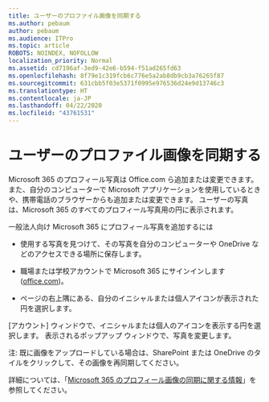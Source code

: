 ```yaml
---
title: ユーザーのプロファイル画像を同期する
ms.author: pebaum
author: pebaum
ms.audience: ITPro
ms.topic: article
ROBOTS: NOINDEX, NOFOLLOW
localization_priority: Normal
ms.assetid: cd7196af-3ed9-42e6-b594-f51ad265fd63
ms.openlocfilehash: 8f79e1c319fcb6c776e5a2ab8db9cb3a76265f87
ms.sourcegitcommit: 631cbb5f03e5371f0995e976536d24e9d13746c3
ms.translationtype: HT
ms.contentlocale: ja-JP
ms.lasthandoff: 04/22/2020
ms.locfileid: "43761531"
---
```

# <a name="sync-a-users-profile-picture"></a>ユーザーのプロファイル画像を同期する

Microsoft 365 のプロフィール写真は Office.com ら追加または変更できます。また、自分のコンピューターで Microsoft アプリケーションを使用しているときや、携帯電話のブラウザーからも追加または変更できます。 ユーザーの写真は、Microsoft 365 のすべてのプロフィール写真用の円に表示されます。

一般法人向け Microsoft 365 にプロフィール写真を追加するには

- 使用する写真を見つけて、その写真を自分のコンピューターや OneDrive などのアクセスできる場所に保存します。

- 職場または学校アカウントで Microsoft 365 にサインインします ([office.com](https://www.office.com))。

- ページの右上隅にある、自分のイニシャルまたは個人アイコンが表示された円を選択します。

[アカウント] ウィンドウで、イニシャルまたは個人のアイコンを表示する円を選択します。 表示されるポップアップ ウィンドウで、写真を変更します。

注: 既に画像をアップロードしている場合は、SharePoint または OneDrive のタイルをクリックして、その画像を再同期してください。

詳細については、「[Microsoft 365 のプロフィール画像の同期に関する情報](https://support.office.com/article/information-about-profile-picture-synchronization-in-office-365-20594d76-d054-4af4-a660-401133e3d48a)」を参照してください。

